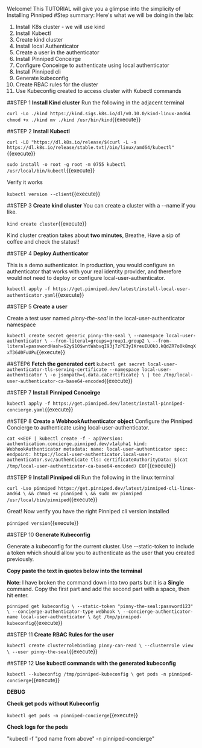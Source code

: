 Welcome!
This TUTORIAL will give you a glimpse into the simplicity of Installing Pinniped
#Step summary:
Here's what we will be doing in the lab:
1. Install K8s cluster - we will use kind
2. Install Kubectl
3. Create kind cluster
4. Install local Authenticator
5. Create a user in the authenticator
6. Install Pinniped Conceirge
7. Configure Conceirge to authenticate using local authenticator
8. Install Pinniped cli
9. Generate kubeconfig
10. Create RBAC rules for the cluster
11. Use Kubeconfig created to access cluster with Kubectl commands

##STEP 1
**Install Kind cluster**
Run the following in the adjacent terminal

`curl -Lo ./kind https://kind.sigs.k8s.io/dl/v0.10.0/kind-linux-amd64
chmod +x ./kind
mv ./kind /usr/bin/kind`{{execute}}

##STEP 2
**Install Kubectl**

<!---
`sudo apt-get update`{{execute}}

`sudo apt-get install -y apt-transport-https ca-certificates curl`{{execute}}

`sudo curl -fsSLo /usr/share/keyrings/kubernetes-archive-keyring.gpg https://packages.cloud.google.com/apt/doc/apt-key.gpg`{{execute}}

`echo "deb [signed-by=/usr/share/keyrings/kubernetes-archive-keyring.gpg] https://apt.kubernetes.io/ kubernetes-xenial main" | sudo tee /etc/apt/sources.list.d/kubernetes.list`{{execute}}

--->
`curl -LO "https://dl.k8s.io/release/$(curl -L -s https://dl.k8s.io/release/stable.txt)/bin/linux/amd64/kubectl"`{{execute}}

`sudo install -o root -g root -m 0755 kubectl /usr/local/bin/kubectl`{{execute}}

Verify it works

`kubectl version --client`{{execute}}

##STEP 3
**Create kind cluster**
You can create a cluster with a --name <clustername> if you like.

`kind create cluster`{{execute}}

Kind cluster creation takes about **two minutes**, Breathe, Have a sip of coffee and check the status!!  

##STEP 4
**Deploy Authenticator**

This is a demo authenticator. In production, you would configure an authenticator that works with your real identity provider, and therefore would not need to deploy or configure local-user-authenticator.

`kubectl apply -f https://get.pinniped.dev/latest/install-local-user-authenticator.yaml`{{execute}}

##STEP 5
**Create a user**

Create a test user named *pinny-the-seal* in the local-user-authenticator namespace

`kubectl create secret generic pinny-the-seal \
  --namespace local-user-authenticator \
  --from-literal=groups=group1,group2 \
  --from-literal=passwordHash=$2y$10$wntWabvqI93j7zPE3yIKreuIUOk0.kQdZR7o0k8mqXxT36d0FuUPu`{{execute}}

##STEP6
**Fetch the generated cert**
`kubectl get secret local-user-authenticator-tls-serving-certificate --namespace local-user-authenticator \
  -o jsonpath={.data.caCertificate} \
  | tee /tmp/local-user-authenticator-ca-base64-encoded`{{execute}}


##STEP 7
**Install Pinniped Conceirge**

`kubectl apply -f https://get.pinniped.dev/latest/install-pinniped-concierge.yaml`{{execute}}


##STEP 8
**Create a WebhookAuthenticator object**
 Configure the Pinniped Concierge to authenticate using local-user-authenticator.

`cat <<EOF | kubectl create -f -
apiVersion: authentication.concierge.pinniped.dev/v1alpha1
kind: WebhookAuthenticator
metadata:
  name: local-user-authenticator
spec:
  endpoint: https://local-user-authenticator.local-user-authenticator.svc/authenticate
  tls:
    certificateAuthorityData: $(cat /tmp/local-user-authenticator-ca-base64-encoded)
EOF`{{execute}}


##STEP 9
**Install Pinniped cli**
Run the following in the linux terminal

`curl -Lso pinniped https://get.pinniped.dev/latest/pinniped-cli-linux-amd64 \
  && chmod +x pinniped \
  && sudo mv pinniped /usr/local/bin/pinniped`{{execute}}

Great! Now verify you have the right Pinniped cli version installed

`pinniped version`{{execute}}

##STEP 10
**Generate Kubeconfig**

Generate a kubeconfig for the current cluster. Use --static-token to include a token which should allow you to authenticate as the user that you created previously.

**Copy paste the text in quotes below into the terminal**

**Note**: I have broken the command down into two parts but it is a **Single** command. Copy the first part and add the second part with a space, then hit enter.  

`pinniped get kubeconfig \
  --static-token "pinny-the-seal:password123" \
  --concierge-authenticator-type webhook \
  --concierge-authenticator-name local-user-authenticator \
  &gt /tmp/pinniped-kubeconfig`{{execute}}


##STEP 11
**Create RBAC Rules for the user**

`kubectl create clusterrolebinding pinny-can-read \
  --clusterrole view \
  --user pinny-the-seal`{{execute}}

##STEP 12
**Use kubectl commands with the generated kubeconfig**

`kubectl --kubeconfig /tmp/pinniped-kubeconfig \
  get pods -n pinniped-concierge`{{execute}}

**DEBUG**

**Check get pods without Kubeconfig**

`kubectl get pods -n pinniped-concierge`{{execute}}

**Check logs for the pods**

"kubectl -f "pod name from above" -n pinniped-concierge"
